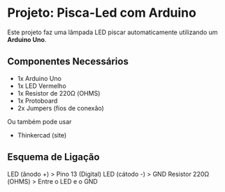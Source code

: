 # Projeto: Pisca-Led com Arduino

Este projeto faz uma lâmpada LED piscar automaticamente utilizando um **Arduino Uno**. 

## Componentes Necessários
- 1x Arduino Uno
- 1x LED Vermelho
- 1x Resistor de 220Ω (OHMS)
- 1x Protoboard
- 2x Jumpers (fios de conexão)

Ou também pode usar

- Thinkercad (site)

## Esquema de Ligação
LED (ânodo +) > Pino 13 (Digital)
LED (cátodo -) > GND
Resistor 220Ω (OHMS) > Entre o LED e o GND


